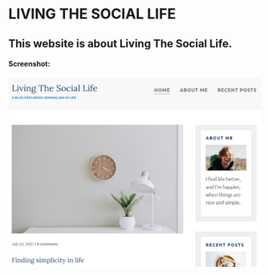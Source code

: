 # LIVING THE SOCIAL LIFE

## This website is about Living The Social Life.

#### Screenshot:

![](images/main.png)
